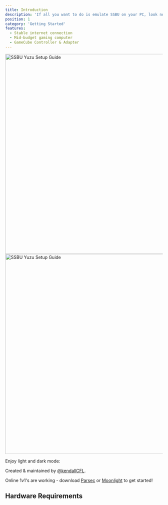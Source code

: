 ```yaml
---
title: Introduction
description: 'If all you want to do is emulate SSBU on your PC, look no farther. From file dumps to controller & online instructions, we have it all.'
position: 1
category: 'Getting Started'
features:
  - Stable internet connection  
  - Mid-budget gaming computer
  - GameCube Controller & Adapter
---
```


<img src="/preview-light.jpg" class="light-img" width="1280" height="640" alt="SSBU Yuzu Setup Guide" />
<img src="/preview-dark.jpg" class="dark-img" width="1280" height="640" alt="SSBU Yuzu Setup Guide" />
<p class="flex items-center">Enjoy light and dark mode:&nbsp;<app-color-switcher class="inline-flex ml-2"></app-color-switcher></p>

Created & maintained by [@kendallCFL](https://twitter.com/@kendallCFL).

<alert type="success">

Online 1v1's are working - download [Parsec](https://parsecgaming.com/) or [Moonlight](https://moonlight-stream.org/) to get started!

</alert>

## Hardware Requirements

<list :items="features"></list>


